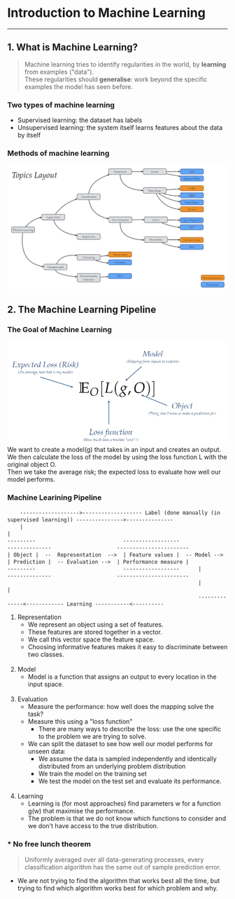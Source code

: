 # Introduction to Machine Learning

---
## 1. What is Machine Learning?
> Machine learning tries to identify regularities in the world, by **learning** from examples ("data").<br>
> These regularities should **generalise**: work beyond the specific examples the model has seen before.

### Two types of machine learning
- Supervised learning: the dataset has labels
- Unsupervised learning: the system itself learns features about the data by itself

### Methods of machine learning
![img.png](img.png)

## 2. The Machine Learning Pipeline
### The Goal of Machine Learning
![img_1.png](img_1.png)
We want to create a model(g) that takes in an input and creates an output. We then calculate the loss of the model by using the loss function L with the original object O. <br>
Then we take the average risk; the expected loss to evaluate how well our model performs.

### Machine Learining Pipeline
```
    ------------------->------------------- Label (done manually (in supervised learning)) --------------->---------------
    |                                                                                                                   |
---------                            ------------------                --------------                     -----------------------
| Object |  --  Representation  -->  | Feature values |  -- Model -->  | Prediction |  -- Evaluation -->  | Performance measure |
---------                            ------------------      |         --------------                     -----------------------
                                                             |                                                         |   
                                                             --------------<------------ Learning -----------<----------
```
1. Representation
   - We represent an object using a set of features.
   - These features are stored together in a vector.
   - We call this vector space the feature space.
   - Choosing informative features makes it easy to discriminate between two classes.
<br><br>
2. Model
    - Model is a function that assigns an output to every location in the input space.
      <br><br>
3. Evaluation
   - Measure the performance: how well does the mapping solve the task?
   - Measure this using a "loss function"
     - There are many ways to describe the loss: use the one specific to the problem we are trying to solve.
   - We can split the dataset to see how well our model performs for unseen data:
     - We assume the data is sampled independently and identically distributed from an underlying problem distribution
     - We train the model on the training set
     - We test the model on the test set and evaluate its performance.
     <br><br>
4. Learning
   - Learning is (for most approaches) find parameters w for a function g(w) that maximise the performance.
   - The problem is that we do not know which functions to consider and we don't have access to the true distribution.

### * No free lunch theorem
> Uniformly averaged over all data-generating processes, every classification algorithm has the same out of sample prediction error.
- We are not trying to find the algorithm that works best all the time, but trying to find which algorithm works best for which problem and why.